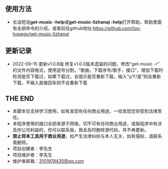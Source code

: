 ## 使用方法
- 长话短说**get-music -help**或**get-music-lizhanqi -help**打开帮助，帮助里面有全部命令的介绍，或者前往github地址:<https://github.com/lzq-hopego/get-music-lizhanqi>
## 更新记录
- 2022-09-15 更新v1.0.6版 修复v1.0.0版本遗留的问题，修改“get-music -r” 的文件内容格式，使用逗号分割，“歌曲，下载序号/歌手，接口”，增加下载时检测是否下载过，如果下载过，会提示是否重新下载，输入“y/Y/是”则会重新下载，不输入直接回车则不会重新下载

## THE END
- 本脚本仅支持学习使用，如有发现有任何商业用途，一经发现您将受到法律责任。
- 本程序使用的接口全部来源于网络，切不可有任何商业用途，或我程序中有涉及你公司利益的，你可以联系我，我会及时删除源代码，并不再更新。
- **禁止将本工具用于商业用途**，如产生法律纠纷与本人无关，如有侵权，请联系我删除。
- 项目创建者：李先生
- 项目维护者：李先生
- 维护者邮箱：3101978435@qq.com




